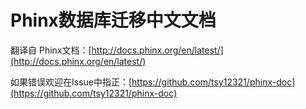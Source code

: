 # Phinx数据库迁移中文文档

翻译自 Phinx文档：[http://docs.phinx.org/en/latest/](http://docs.phinx.org/en/latest/)

如果错误欢迎在Issue中指正：[https://github.com/tsy12321/phinx-doc](https://github.com/tsy12321/phinx-doc)

